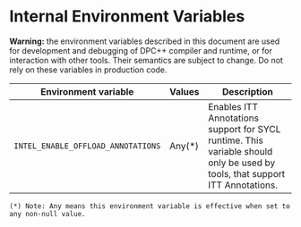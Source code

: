 # Internal Environment Variables

**Warning:** the environment variables described in this document are used for
development and debugging of DPC++ compiler and runtime, or for interaction with
other tools. Their semantics are subject to change. Do not rely on these
variables in production code.

| Environment variable | Values | Description |
| -------------------- | ------ | ----------- |
| `INTEL_ENABLE_OFFLOAD_ANNOTATIONS` | Any(\*) | Enables ITT Annotations support for SYCL runtime. This variable should only be used by tools, that support ITT Annotations. |

`(*) Note: Any means this environment variable is effective when set to any non-null value.`

